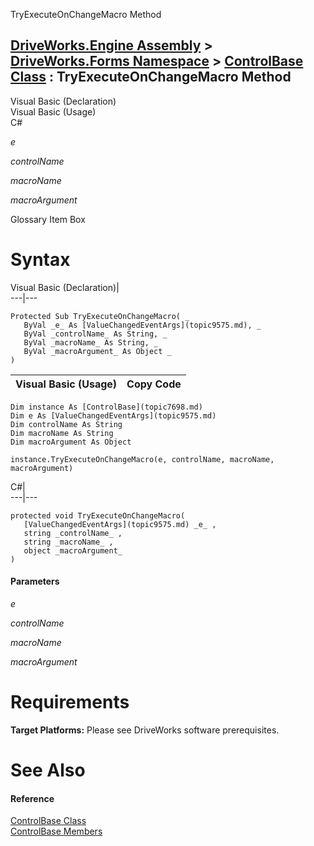 TryExecuteOnChangeMacro Method   
  
[DriveWorks.Engine Assembly](topic2156.md) > [DriveWorks.Forms Namespace](topic7266.md) > [ControlBase Class](topic7698.md) : TryExecuteOnChangeMacro Method  
---  
  
Visual Basic (Declaration)    
Visual Basic (Usage)    
C# 

_e_
    

_controlName_
    

_macroName_
    

_macroArgument_
    

Glossary Item Box

# Syntax

Visual Basic (Declaration)|   
---|---  
      
    
    Protected Sub TryExecuteOnChangeMacro( _
       ByVal _e_ As [ValueChangedEventArgs](topic9575.md), _
       ByVal _controlName_ As String, _
       ByVal _macroName_ As String, _
       ByVal _macroArgument_ As Object _
    )   
  
Visual Basic (Usage)| Copy Code  
---|---  
      
    
    Dim instance As [ControlBase](topic7698.md)
    Dim e As [ValueChangedEventArgs](topic9575.md)
    Dim controlName As String
    Dim macroName As String
    Dim macroArgument As Object
     
    instance.TryExecuteOnChangeMacro(e, controlName, macroName, macroArgument)  
  
C#|   
---|---  
      
    
    protected void TryExecuteOnChangeMacro( 
       [ValueChangedEventArgs](topic9575.md) _e_ ,
       string _controlName_ ,
       string _macroName_ ,
       object _macroArgument_
    )  
  
#### Parameters

 _e_
    
_controlName_
    
_macroName_
    
_macroArgument_
    

# Requirements

**Target Platforms:** Please see DriveWorks software prerequisites.

# See Also

#### Reference

[ControlBase Class](topic7698.md)   
[ControlBase Members](topic7699.md)


